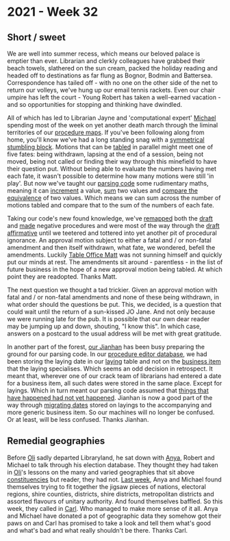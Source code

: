 # 2021 - Week 32

## Short / sweet

We are well into summer recess, which means our beloved palace is emptier than ever. Librarian and clerkly colleagues have grabbed their beach towels, slathered on the sun cream, packed the holiday reading and headed off to destinations as far flung as Bognor, Bodmin and Battersea. Correspondence has tailed off - with no one on the other side of the net to return our volleys, we've hung up our email tennis rackets. Even our chair umpire has left the court - Young Robert has taken a well-earned vacation - and so opportunities for stopping and thinking have dwindled.

All of which has led to Librarian Jayne and 'computational expert' [Michael](https://twitter.com/fantasticlife) spending most of the week on yet another death march through the liminal territories of our [procedure maps](https://ukparliament.github.io/ontologies/procedure/procedure-ontology.html#maps). If you've been following along from home, you'll know we've had a long standing snag with a [symmetrical stumbling block](https://ukparliament.github.io/ontologies/procedure/flowcharts/meta/design-notes/with-route-types/#limitations-in-parsing-procedure-maps-symmetry-of-multiple-actualisations). Motions that can be [tabled](https://ukparliament.github.io/ontologies/tabling/tabling-ontology.html#d4e51) in parallel might meet one of five fates: being withdrawn, lapsing at the end of a session, being not moved, being not called or finding their way through this minefield to have their question put. Without being able to evaluate the numbers having met each fate, it wasn't possible to determine how many motions were still 'in play'. But now we've taught our [parsing code](https://api.parliament.uk/procedures/meta/comments) some rudimentary maths, meaning it can [increment](https://api.parliament.uk/procedures/comments/increment_step.rb.html) a value, [sum](https://api.parliament.uk/procedures/comments/sum_step.rb.html) two values and [compare the equivalence](https://api.parliament.uk/procedures/comments/equals_step.rb.html) of two values. Which means we can sum across the number of motions tabled and compare that to the sum of the numbers of each fate.

Taking our code's new found knowledge, we've [remapped](https://trello.com/c/oHRtD4ru/159-redo-all-si-procedures) both the [draft](https://ukparliament.github.io/ontologies/procedure/maps/secondary-legislation/statutory-instruments/negative-procedures/draft/draft-negative.pdf) and [made](https://ukparliament.github.io/ontologies/procedure/maps/secondary-legislation/statutory-instruments/negative-procedures/made/made-negative.pdf) negative procedures and were most of the way through the [draft affirmative](https://ukparliament.github.io/ontologies/procedure/maps/secondary-legislation/statutory-instruments/affirmative-procedures/draft/draft-affirmative.pdf) until we teetered and tottered into yet another pit of procedural ignorance. An approval motion subject to either a fatal and / or non-fatal amendment and then itself withdrawn, what fate, we wondered, befell the amendments. Luckily [Table Office Matt](https://twitter.com/MattKorris) was not sunning himself and quickly put our minds at rest. The amendments sit around - parentless - in the list of future business in the hope of a new approval motion being tabled. At which point they are readopted. Thanks Matt.

The next question we thought a tad trickier. Given an approval motion with fatal and / or non-fatal amendments and none of these being withdrawn, in what order should the questions be put. This, we decided, is a question that could wait until the return of a sun-kissed JO Jane. And not only because we were running late for the pub. It is possible that our own dear reader may be jumping up and down, shouting, "I know this". In which case, answers on a postcard to the usual address will be met with great gratitude.

In another part of the forest, [our Jianhan](https://twitter.com/jianhanzhu) has been busy preparing the ground for our parsing code. In our [procedure editor database](https://github.com/ukparliament/ontologies/blob/master/procedure/meta/editor/schema.pdf), we had been storing the laying date in our [laying](https://ukparliament.github.io/ontologies/laying/laying-ontology.html#d4e106) table and not on the [business item](https://ukparliament.github.io/ontologies/procedure/procedure-ontology.html#d4e211) that the laying specialises. Which seems an odd decision in retrospect. It meant that, wherever one of our crack team of librarians had entered a date for a business item, all such dates were stored in the same place. Except for layings. Which in turn meant our parsing code assumed that [things that have happened had not yet happened](https://api.parliament.uk/procedures/work-packages/9). Jianhan is now a good part of the way through [migrating dates](https://trello.com/c/YSqaw3F6/8-ensure-laying-business-items-have-a-business-item-date) stored on layings to the accompanying and more generic business item. So our machines will no longer be confused. Or at least, will be less confused. Thanks Jianhan.

## Remedial geographies

Before [Oli](https://twitter.com/olihawkins) sadly departed Libraryland, he sat down with [Anya](https://twitter.com/bitten_), Robert and Michael to talk through his election database. They thought they had taken in [Oli](https://twitter.com/olihawkins)'s lessons on the many and varied geographies that sit above [constituencies](https://ukparliament.github.io/ontologies/election/election-ontology.html#d4e102) but reader, they had not. [Last week](https://ukparliament.github.io/ontologies/meta/weeknotes/2021/31/), Anya and Michael found themselves trying to fit together the jigsaw pieces of nations, electoral regions, shire counties, districts, shire districts, metropolitan districts and assorted flavours of unitary authority. And found themselves baffled. So this week, they called in [Carl](https://twitter.com/carlbaker). Who managed to make more sense of it all. Anya and Michael have donated a pot of geographic data they somehow got their paws on and Carl has promised to take a look and tell them what's good and what's bad and what really shouldn't be there. Thanks Carl.